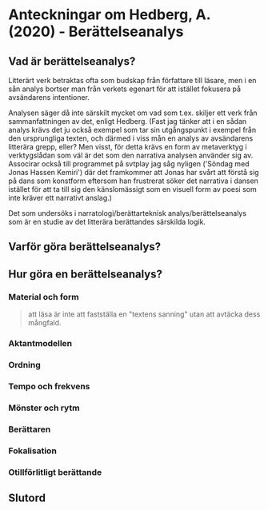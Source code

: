 # Anteckningar om Hedberg, A. (2020) - Berättelseanalys

## Vad är berättelseanalys?

Litterärt verk betraktas ofta som budskap från författare till läsare, men i en sån analys bortser man från verkets egenart för att istället fokusera på avsändarens intentioner. 

<!--(Författarens död av Roland Barthes kan nog ses som en viktig influens här, misstänker jag) -->

Analysen säger då inte särskilt mycket om vad som t.ex. skiljer ett verk från sammanfattningen av det, enligt Hedberg. (Fast jag tänker att i en sådan analys krävs det ju också exempel som tar sin utgångspunkt i exempel från den ursprungliga texten, och därmed i viss mån en analys av avsändarens litterära grepp, eller? Men visst, för detta krävs en form av metaverktyg i verktygslådan som väl är det som den narrativa analysen använder sig av. Associrar också till programmet på svtplay jag såg nyligen ('Söndag med Jonas Hassen Kemiri') där det framkommer att Jonas har svårt att förstå sig på dans som konstform eftersom han frustrerat söker det narrativa i dansen istället för att ta till sig den känslomässigt som en visuell form av poesi som inte kräver ett narrativt anslag.) 

<!--  (Det är alltså HUR:et som man vill fokusera på hur, med vilka medel som står till buds är detta gjort.) -->

Det som undersöks i narratologi/berättarteknisk analys/berättelseanalys som är en studie av det litterära berättandes särskilda logik.

<!--(Här tänker jag på 'struktur' och 'strukturalismen') -->

## Varför göra berättelseanalys?


## Hur göra en berättelseanalys?

### Material och form

> att läsa är inte att fastställa en "textens sanning" utan att avtäcka dess mångfald.

### Aktantmodellen

### Ordning

### Tempo och frekvens

### Mönster och rytm

### Berättaren

### Fokalisation

### Otillförlitligt berättande

## Slutord
